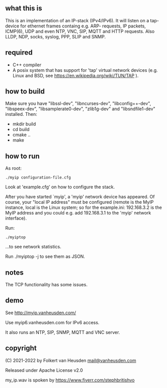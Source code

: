 what this is
------------
This is an implementation of an IP-stack (IPv4/IPv6).
It will listen on a tap-device for ethernet frames containg e.g. ARP-
requests, IP packets, ICMP(6), UDP and even NTP, VNC, SIP, MQTT and HTTP
requests. Also LLDP, NDP, socks, syslog, PPP, SLIP and SNMP.

required
--------
* C++ compiler
* A posix system that has support for 'tap' virtual network devices (e.g. Linux and BSD, see https://en.wikipedia.org/wiki/TUN/TAP ).

how to build
------------
Make sure you have "libssl-dev", "libncurses-dev", "libconfig++-dev", "libspeex-dev", "libsamplerate0-dev", "zlib1g-dev" and "libsndfile1-dev" installed. Then:

* mkdir build
* cd build
* cmake ..
* make

how to run
----------
As root:

	./myip configuration-file.cfg

Look at 'example.cfg' on how to configure the stack.

After you have started `myip', a 'myip' network device has appeared.
Of course, your "local IP address" must be configured (remote is the MyIP instance, local is the Linux system; so for the example.ini: 192.168.3.2 is the MyIP address and you could e.g. add 192.168.3.1 to the 'myip' network interface).

Run:

	./myiptop

...to see network statistics.

Run ./myiptop -j to see them as JSON.

notes
-----
The TCP functionality has some issues.

demo
----
See http://myip.vanheusden.com/

Use myip6.vanheusden.com for IPv6 access.

It also runs an NTP, SIP, SNMP, MQTT and VNC server.

copyright
---------
(C) 2021-2022 by Folkert van Heusden <mail@vanheusden.com>

Released under Apache License v2.0


my_ip.wav is spoken by https://www.fiverr.com/stephbritishvo
